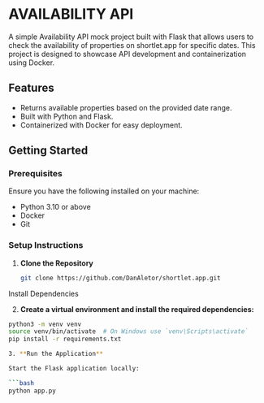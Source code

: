 # AVAILABILITY API 
 A simple Availability API mock project built with Flask that allows users to check the availability of properties on shortlet.app for specific dates. This project is designed to showcase API development and containerization using Docker.

## Features

- Returns available properties based on the provided date range.
- Built with Python and Flask.
- Containerized with Docker for easy deployment.

## Getting Started

### Prerequisites

Ensure you have the following installed on your machine:

- Python 3.10 or above
- Docker
- Git

### Setup Instructions

1. **Clone the Repository**

   ```bash
   git clone https://github.com/DanAletor/shortlet.app.git
Install Dependencies

2. **Create a virtual environment and install the required dependencies:**

```bash
python3 -m venv venv
source venv/bin/activate  # On Windows use `venv\Scripts\activate`
pip install -r requirements.txt

3. **Run the Application**

Start the Flask application locally:

```bash
python app.py

